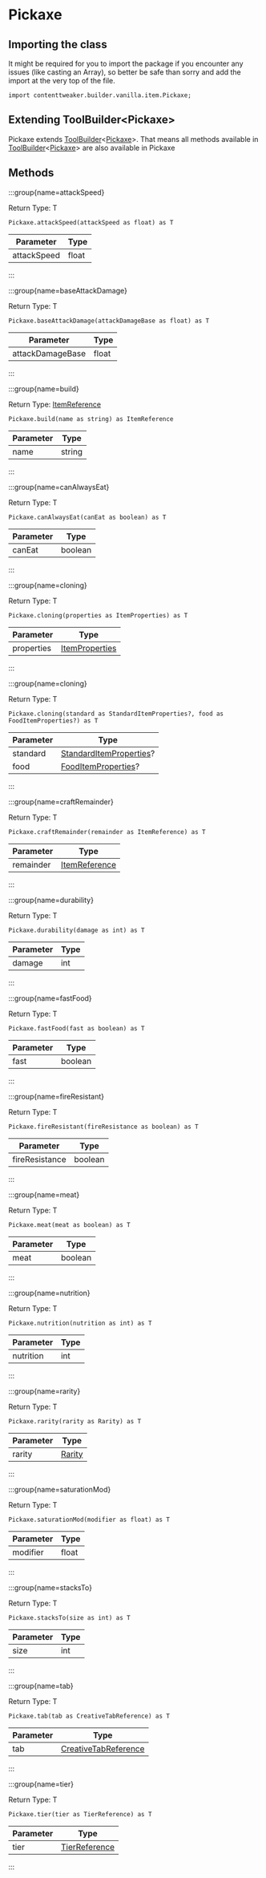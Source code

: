 # Pickaxe

## Importing the class

It might be required for you to import the package if you encounter any issues (like casting an Array), so better be safe than sorry and add the import at the very top of the file.
```zenscript
import contenttweaker.builder.vanilla.item.Pickaxe;
```


## Extending ToolBuilder&lt;Pickaxe&gt;

Pickaxe extends [ToolBuilder](/mods/contenttweaker/builder/vanilla/item/ToolBuilder)&lt;[Pickaxe](/mods/contenttweaker/builder/vanilla/item/Pickaxe)&gt;. That means all methods available in [ToolBuilder](/mods/contenttweaker/builder/vanilla/item/ToolBuilder)&lt;[Pickaxe](/mods/contenttweaker/builder/vanilla/item/Pickaxe)&gt; are also available in Pickaxe

## Methods

:::group{name=attackSpeed}

Return Type: T

```zenscript
Pickaxe.attackSpeed(attackSpeed as float) as T
```

|  Parameter  | Type  |
|-------------|-------|
| attackSpeed | float |


:::

:::group{name=baseAttackDamage}

Return Type: T

```zenscript
Pickaxe.baseAttackDamage(attackDamageBase as float) as T
```

|    Parameter     | Type  |
|------------------|-------|
| attackDamageBase | float |


:::

:::group{name=build}

Return Type: [ItemReference](/mods/contenttweaker/object/vanilla/ItemReference)

```zenscript
Pickaxe.build(name as string) as ItemReference
```

| Parameter |  Type  |
|-----------|--------|
| name      | string |


:::

:::group{name=canAlwaysEat}

Return Type: T

```zenscript
Pickaxe.canAlwaysEat(canEat as boolean) as T
```

| Parameter |  Type   |
|-----------|---------|
| canEat    | boolean |


:::

:::group{name=cloning}

Return Type: T

```zenscript
Pickaxe.cloning(properties as ItemProperties) as T
```

| Parameter  |                                     Type                                      |
|------------|-------------------------------------------------------------------------------|
| properties | [ItemProperties](/mods/contenttweaker/object/vanilla/property/ItemProperties) |


:::

:::group{name=cloning}

Return Type: T

```zenscript
Pickaxe.cloning(standard as StandardItemProperties?, food as FoodItemProperties?) as T
```

| Parameter |                                              Type                                              |
|-----------|------------------------------------------------------------------------------------------------|
| standard  | [StandardItemProperties](/mods/contenttweaker/object/vanilla/property/StandardItemProperties)? |
| food      | [FoodItemProperties](/mods/contenttweaker/object/vanilla/property/FoodItemProperties)?         |


:::

:::group{name=craftRemainder}

Return Type: T

```zenscript
Pickaxe.craftRemainder(remainder as ItemReference) as T
```

| Parameter |                                Type                                |
|-----------|--------------------------------------------------------------------|
| remainder | [ItemReference](/mods/contenttweaker/object/vanilla/ItemReference) |


:::

:::group{name=durability}

Return Type: T

```zenscript
Pickaxe.durability(damage as int) as T
```

| Parameter | Type |
|-----------|------|
| damage    | int  |


:::

:::group{name=fastFood}

Return Type: T

```zenscript
Pickaxe.fastFood(fast as boolean) as T
```

| Parameter |  Type   |
|-----------|---------|
| fast      | boolean |


:::

:::group{name=fireResistant}

Return Type: T

```zenscript
Pickaxe.fireResistant(fireResistance as boolean) as T
```

|   Parameter    |  Type   |
|----------------|---------|
| fireResistance | boolean |


:::

:::group{name=meat}

Return Type: T

```zenscript
Pickaxe.meat(meat as boolean) as T
```

| Parameter |  Type   |
|-----------|---------|
| meat      | boolean |


:::

:::group{name=nutrition}

Return Type: T

```zenscript
Pickaxe.nutrition(nutrition as int) as T
```

| Parameter | Type |
|-----------|------|
| nutrition | int  |


:::

:::group{name=rarity}

Return Type: T

```zenscript
Pickaxe.rarity(rarity as Rarity) as T
```

| Parameter |                    Type                     |
|-----------|---------------------------------------------|
| rarity    | [Rarity](/vanilla/api/item/property/Rarity) |


:::

:::group{name=saturationMod}

Return Type: T

```zenscript
Pickaxe.saturationMod(modifier as float) as T
```

| Parameter | Type  |
|-----------|-------|
| modifier  | float |


:::

:::group{name=stacksTo}

Return Type: T

```zenscript
Pickaxe.stacksTo(size as int) as T
```

| Parameter | Type |
|-----------|------|
| size      | int  |


:::

:::group{name=tab}

Return Type: T

```zenscript
Pickaxe.tab(tab as CreativeTabReference) as T
```

| Parameter |                                       Type                                       |
|-----------|----------------------------------------------------------------------------------|
| tab       | [CreativeTabReference](/mods/contenttweaker/object/vanilla/CreativeTabReference) |


:::

:::group{name=tier}

Return Type: T

```zenscript
Pickaxe.tier(tier as TierReference) as T
```

| Parameter |                                Type                                |
|-----------|--------------------------------------------------------------------|
| tier      | [TierReference](/mods/contenttweaker/object/vanilla/TierReference) |


:::


